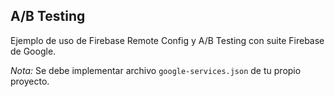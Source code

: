 ## A/B Testing

Ejemplo de uso de Firebase Remote Config y A/B Testing con suite Firebase de Google.

*Nota:* Se debe implementar archivo `google-services.json` de tu propio proyecto.